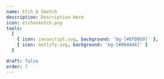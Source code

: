 ```yaml
---
name: Etch A Sketch
description: Description Here
icon: etchasketch.png
tools:
  [
    { icon: javascript.svg, background: 'bg-[#EFDB50]' },
    { icon: netlify.svg, background: 'bg-[#004846]' }
  ]

draft: false
order: 7
---
```

